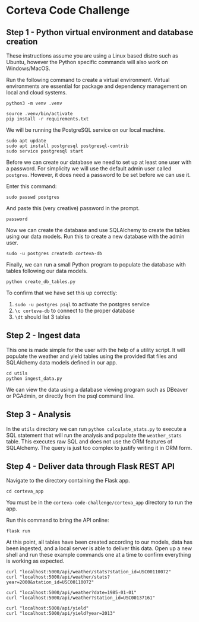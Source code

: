 # Corteva Code Challenge

## Step 1 - Python virtual environment and database creation

These instructions assume you are using a Linux based distro such as Ubuntu, however the Python specific commands will also work on Windows/MacOS.

Run the following command to create a virtual environment. Virtual environments are essential for package and dependency management on local and cloud systems.

`python3 -m venv .venv`

```
source .venv/bin/activate
pip install -r requirements.txt
```

We will be running the PostgreSQL service on our local machine.

```
sudo apt update
sudo apt install postgresql postgresql-contrib
sudo service postgresql start
```

Before we can create our database we need to set up at least one user with a password. For simplicity we will use the default admin user called `postgres`. However, it does need a password to be set before we can use it.

Enter this command:

`sudo passwd postgres`

And paste this (very creative) password in the prompt.

`password`

Now we can create the database and use SQLAlchemy to create the tables using our data models. Run this to create a new database with the admin user.

`sudo -u postgres createdb corteva-db`

Finally, we can run a small Python program to populate the database with tables following our data models.

`python create_db_tables.py`

To confirm that we have set this up correctly:

1. `sudo -u postgres psql` to activate the postgres service
2. `\c corteva-db` to connect to the proper database
3. `\dt` should list 3 tables

## Step 2 - Ingest data

This one is made simple for the user with the help of a utility script. It will populate the weather and yield tables using the provided flat files and SQLAlchemy data models defined in our app.

```
cd utils
python ingest_data.py
```

We can view the data using a database viewing program such as DBeaver or PGAdmin, or directly from the psql command line.

## Step 3 - Analysis

In the `utils` directory we can run `python calculate_stats.py` to execute a SQL statement that will run the analysis and populate the `weather_stats` table.
This executes raw SQL and does not use the ORM features of SQLAlchemy. The query is just too complex to justify writing it in ORM form.

## Step 4 - Deliver data through Flask REST API

Navigate to the directory containing the Flask app.

`cd corteva_app`

You must be in the `corteva-code-challenge/corteva_app` directory to run the app.

Run this command to bring the API online:

`flask run`

At this point, all tables have been created according to our models, data has been ingested, and a local server is able to deliver this data. Open up a new shell and run these example commands one at a time to confirm everything is working as expected.

```
curl "localhost:5000/api/weather/stats?station_id=USC00110072"
curl "localhost:5000/api/weather/stats?year=2000&station_id=USC00110072"

curl "localhost:5000/api/weather?date=1985-01-01"
curl "localhost:5000/api/weather?station_id=USC00137161"

curl "localhost:5000/api/yield"
curl "localhost:5000/api/yield?year=2013"
```